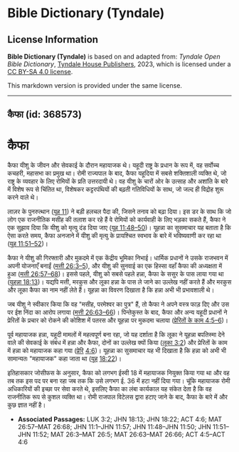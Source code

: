 # Bible Dictionary (Tyndale)

## License Information

**Bible Dictionary (Tyndale)** is based on and adapted from: _Tyndale Open Bible Dictionary_, [Tyndale House Publishers](https://tyndaleopenresources.com/), 2023, which is licensed under a [CC BY-SA 4.0 license](https://creativecommons.org/licenses/by-sa/4.0/legalcode.en).

This markdown version is provided under the same license.



--------------------------------

## कैफा (id: 368573)

कैफा
====

कैफा यीशु के जीवन और सेवकाई के दौरान महायाजक थे। यहूदी राष्ट्र के प्रधान के रूप में, वह सर्वोच्च कचहरी, महासभा का प्रमुख था। रोमी राज्यपाल के बाद, कैफा यहूदिया में सबसे शक्तिशाली व्यक्ति थे, जो राष्ट्र के व्यवहार के लिए रोमियों के प्रति उत्तरदायी थे। वह यीशु के चारों ओर के उत्साह और अशांति के बारे में विशेष रूप से चिंतित था, विशेषकर कट्टरपंथियों की बढ़ती गतिविधियों के साथ, जो जल्द ही विद्रोह शुरू करने वाले थे।

लाज़र के पुनरुत्थान ([यूह 11](https://ref.ly/John11:1-John11:57)) ने बड़ी हलचल पैदा की, जिसने तनाव को बढ़ा दिया। इस डर के साथ कि जो लोग एक राजनीतिक मसीह की तलाश कर रहे हैं वे रोमियों को कार्यवाही के लिए भड़का सकते हैं, कैफा ने एक सुझाव दिया कि यीशु को मृत्यु दंड दिया जाए ([यूह 11:48–50](https://ref.ly/John11:48-John11:50))। यूहन्ना का सुसमाचार यह बताता है कि ऐसा करते समय, कैफा अनजाने में यीशु की मृत्यु के प्रायश्चित स्वभाव के बारे में भविष्यवाणी कर रहा था ([यूह 11:51–52](https://ref.ly/John11:51-John11:52))।

कैफा ने यीशु की गिरफ्तारी और मुकदमे में एक केंद्रीय भूमिका निभाई। धार्मिक प्रधानों ने उसके राजभवन में अपनी योजनाएँ बनाईं ([मत्ती 26:3–5](https://ref.ly/Matt26:3-Matt26:5)), और यीशु की सुनवाई का एक हिस्सा वहाँ कैफा की अध्यक्षता में हुआ ([मत्ती 26:57–68](https://ref.ly/Matt26:57-Matt26:68))। इससे पहले, यीशु को सबसे पहले हन्ना, कैफा के ससुर के पास लाया गया था ([यूहन्ना 18:13](https://ref.ly/John18:13))। यद्यपि मत्ती, मरकुस और लूका हन्ना के पास ले जाने का उल्लेख नहीं करते हैं और मरकुस और लूका कैफा का नाम नहीं लेते हैं। यूहन्ना का विवरण दिखाता है कि हन्ना अभी भी प्रभावशाली थे।

जब यीशु ने स्वीकार किया कि वह "मसीह, परमेश्वर का पुत्र" हैं, तो कैफा ने अपने वस्त्र फाड़ दिए और उस पर ईश निंदा का आरोप लगाया ([मत्ती 26:63–66](https://ref.ly/Matt26:63-Matt26:66))। पिन्तेकुस्त के बाद, कैफा और अन्य यहूदी प्रधानों ने प्रेरितों के प्रचार को रोकने की कोशिश में पतरस और यूहन्ना पर मुकदमा चलाया ([प्रेरितों के काम 4:5–6](https://ref.ly/Acts4:5-Acts4:6))।

पूर्व महायाजक हन्ना, यहूदी मामलों में महत्वपूर्ण बना रहा, जो यह दर्शाता है कि लूका ने यूहन्ना बपतिस्मा देने वाले की सेवकाई के संबंध में हन्ना और कैफा, दोनों का उल्लेख क्यों किया ([लूका 3:2](https://ref.ly/Luke3:2)) और प्रेरितों के काम में हन्ना को महायाजक कहा गया ([प्रेरि](https://ref.ly/Acts4:5-Acts4:6) [4:6](https://ref.ly/Acts4:6))। यूहन्ना का सुसमाचार यह भी दिखाता है कि हन्ना को अभी भी सामान्यतः "महायाजक" कहा जाता था ([यूह](https://ref.ly/John18:13) [18:22](https://ref.ly/John18:22))।

इतिहासकार जोसीफस के अनुसार, कैफा को लगभग ईस्वी 18 में महायाजक नियुक्त किया गया था और वह तब तक इस पद पर बना रहा जब तक कि उसे लगभग ई. 36 में हटा नहीं दिया गया। चूंकि महायाजक रोमी अधिकारियों की इच्छा पर सेवा करते थे, इसलिए कैफा का लंबा कार्यकाल यह संकेत देता है कि वह राजनीतिक रूप से कुशल व्यक्ति था। रोमी राजपाल विटेलस द्वारा हटाए जाने के बाद, कैफा के बारे में और कुछ ज्ञात नहीं है।

* **Associated Passages:** LUK 3:2; JHN 18:13; JHN 18:22; ACT 4:6; MAT 26:57–MAT 26:68; JHN 11:1–JHN 11:57; JHN 11:48–JHN 11:50; JHN 11:51–JHN 11:52; MAT 26:3–MAT 26:5; MAT 26:63–MAT 26:66; ACT 4:5–ACT 4:6

